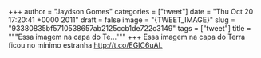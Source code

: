 
+++
author = "Jaydson Gomes"
categories = ["tweet"]
date = "Thu Oct 20 17:20:41 +0000 2011"
draft = false
image = "{TWEET_IMAGE}"
slug = "93380835bf5710538657ab2125ccb1de722c3149"
tags = ["tweet"]
title = """Essa imagem na capa do Te..."""
+++
Essa imagem na capa do Terra ficou no mínimo estranha http://t.co/EGIC6uAL
